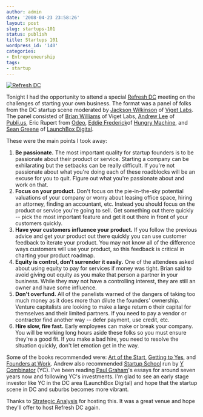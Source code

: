 ```yaml
---
author: admin
date: '2008-04-23 23:58:26'
layout: post
slug: startups-101
status: publish
title: Startups 101
wordpress_id: '140'
categories:
- Entrepreneurship
tags:
- startup
---
```


[![Refresh
DC](http://seanmountcastle.com/wp-content/uploads/2008/04/refreshdc.png)](http://refresh-dc.org/)

Tonight I had the opportunity to attend a special [Refresh
DC](http://refresh-dc.org/) meeting on the challenges of starting your
own business. The format was a panel of folks from the DC startup scene
moderated by [Jackson
Wilkinson](http://www.viget.com/about/team/jwilkinson) of [Viget
Labs](http://www.viget.com). The panel consisted of [Brian
Williams](http://www.viget.com/about/team/bwilliams) of Viget Labs,
[Andrew Lee](http://andrewlee.com/) of [Publi.us](http://publi.us/),
Eric Rupert from [Odeo](http://odeo.com/), [Eddie
Frederick](http://blog.hungrymachine.com/)of [Hungry
Machine](http://hungrymachine.com/), and [Sean
Greene](http://www.launchboxdigital.com/blog.html) of [LaunchBox
Digital](http://www.launchboxdigital.com/).

These were the main points I took away:

1.  **Be passionate.** The most important quality for startup founders
    is to be passionate about their product or service. Starting a
    company can be exhilarating but the setbacks can be really
    difficult. If you're not passionate about what you're doing each of
    these roadblocks will be an excuse for you to quit. Figure out what
    you're passionate about and work on that.
2.  **Focus on your product.** Don't focus on the pie-in-the-sky
    potential valuations of your company or worry about leasing office
    space, hiring an attorney, finding an accountant, etc. Instead you
    should focus on the product or service you're going to sell. Get
    something out there quickly -- pick the most important feature and
    get it out there in front of your customers quickly.
3.  **Have your customers influence your product.** If you follow the
    previous advice and get your product out there quickly you can use
    customer feedback to iterate your product. You may not know all of
    the difference ways customers will use your product, so this
    feedback is critical in charting your product roadmap.
4.  **Equity is control, don't surrender it easily.** One of the
    attendees asked about using equity to pay for services if money was
    tight. Brian said to avoid giving out equity as you make that person
    a partner in your business. While they may not have a controlling
    interest, they are still an owner and have some influence.
5.  **Don't overfund.** All of the panelists warned of the dangers of
    taking too much money as it does more than dilute the founders'
    ownership. Venture capitalists are looking to make a large return o
    their capital for themselves and their limited partners. If you need
    to pay a vendor or contractor find another way -- defer payment, use
    credit, etc.
6.  **Hire slow, fire fast.** Early employees can make or break your
    company. You will be working long hours aside these folks so you
    must ensure they're a good fit. If you make a bad hire, you need to
    resolve the situation quickly, don't let emotion get in the way.

Some of the books recommended were: [Art of the
Start](http://www.amazon.com/Art-Start-Time-Tested-Battle-Hardened-Starting/dp/1591840562/ref=pd_bbs_sr_1?ie=UTF8&s=books&qid=1209008603&sr=8-1),
[Getting to
Yes](http://www.amazon.com/Getting-Yes-Negotiating-Agreement-Without/dp/0140157352/ref=pd_bbs_2?ie=UTF8&s=books&qid=1209008634&sr=8-2),
and [Founders at
Work](http://www.amazon.com/Founders-Work-Stories-Startups-Early/dp/1590597141/ref=pd_bbs_3?ie=UTF8&s=books&qid=1209008603&sr=8-3).
Andrew also recommended [Startup School](http://startupschool.org/) run
by [Y Combinator](http://ycombinator.com/) (YC). I've been reading [Paul
Graham](http://www.paulgraham.com)'s essays for around seven years now
and following YC's investments. I'm glad to see an early stage investor
like YC in the DC area (LaunchBox Digital) and hope that the startup
scene in DC and suburbs becomes more vibrant.

Thanks to [Strategic Analysis](http://www.sainc.com/) for hosting this.
It was a great venue and hope they'll offer to host Refresh DC again.
